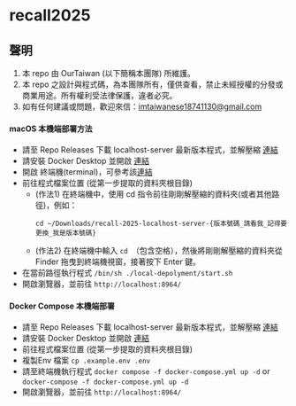 # recall2025

## 聲明
1. 本 repo 由 OurTaiwan (以下簡稱本團隊) 所維護。
1. 本 repo 之設計與程式碼，為本團隊所有，僅供查看，禁止未經授權的分發或商業用途。所有權利受法律保護，違者必究。
1. 如有任何建議或問題，歡迎來信：<imtaiwanese18741130@gmail.com>

#### macOS 本機端部署方法
- 請至 Repo Releases 下載 localhost-server 最新版本程式，並解壓縮 [連結](https://github.com/imtaiwanese18741130/recall-2025/releases)
- 請安裝 Docker Desktop 並開啟 [連結](https://docs.docker.com/desktop/setup/install/mac-install/)
- 開啟 終端機(terminal)，可參考該[連結](https://support.apple.com/zh-tw/guide/terminal/apd5265185d-f365-44cb-8b09-71a064a42125/mac)
- 前往程式檔案位置 (從第一步提取的資料夾根目錄)
    - (作法1) 在終端機中，使用 cd 指令前往剛剛解壓縮的資料夾(或者其他路徑)，例如：
        ```
        cd ~/Downloads/recall-2025-localhost-server-{版本號碼_請看我_記得要更換_我是版本號碼}
        ```
    - (作法2) 在終端機中輸入 `cd `（包含空格），然後將剛剛解壓縮的資料夾從 Finder 拖曳到終端機視窗，接著按下 Enter 鍵。
- 在當前路徑執行程式 `/bin/sh ./local-depolyment/start.sh`
- 開啟瀏覽器，並前往 `http://localhost:8964/`

#### Docker Compose 本機端部署
- 請至 Repo Releases 下載 localhost-server 最新版本程式，並解壓縮 [連結](https://github.com/imtaiwanese18741130/recall-2025/releases)
- 請安裝 Docker Desktop 並開啟 [連結](https://docs.docker.com/desktop/)
- 前往程式檔案位置 (從第一步提取的資料夾根目錄)
- 複製Env 檔案 `cp .example.env .env`
- 請至終端機執行程式 `docker compose -f docker-compose.yml up -d` or `docker-compose -f docker-compose.yml up -d`
- 開啟瀏覽器，並前往 `http://localhost:8964/`